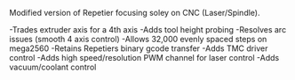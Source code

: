 Modified version of Repetier focusing soley on CNC (Laser/Spindle).  

-Trades extruder axis for a 4th axis
-Adds tool height probing
-Resolves arc issues (smooth 4 axis control)
-Allows 32,000 evenly spaced steps on mega2560
-Retains Repetiers binary gcode transfer
-Adds TMC driver control
-Adds high speed/resolution PWM channel for laser control
-Adds vacuum/coolant control

